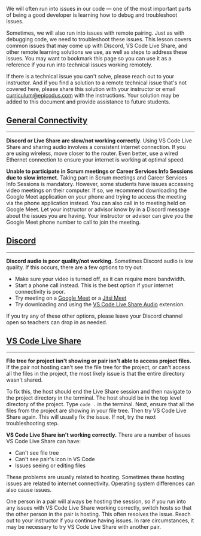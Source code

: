We will often run into issues in our code — one of the most important parts of being a good developer is learning how to debug and troubleshoot issues.

Sometimes, we will also run into issues with remote pairing. Just as with debugging code, we need to troubleshoot these issues. This lesson covers common issues that may come up with Discord, VS Code Live Share, and other remote learning solutions we use, as well as steps to address these issues. You may want to bookmark this page so you can use it as a reference if you run into technical issues working remotely.

If there is a technical issue you can't solve, please reach out to your instructor. And if you find a solution to a remote technical issue that's not covered here, please share this solution with your instructor or email curriculum@epicodus.com with the instructions. Your solution may be added to this document and provide assistance to future students.

## [General Connectivity](#general-connectivity)

---

**Discord or Live Share are slow/not working correctly**. Using VS Code Live Share and sharing audio involves a consistent internet connection. If you are using wireless, move closer to the router. Even better, use a wired Ethernet connection to ensure your internet is working at optimal speed.

**Unable to participate in Scrum meetings or Career Services Info Sessions due to slow internet.** Taking part in Scrum meetings and Career Services Info Sessions is mandatory. However, some students have issues accessing video meetings on their computer. If so, we recommend downloading the Google Meet application on your phone and trying to access the meeting via the phone application instead. You can also call in to meeting held on Google Meet. Let your instructor or advisor know by in a Discord message about the issues you are having. Your instructor or advisor can give you the Google Meet phone number to call to join the meeting.

## [Discord](#discord)

---

**Discord audio is poor quality/not working.** Sometimes Discord audio is low quality. If this occurs, there are a few options to try out:

* Make sure your video is turned off, as it can require more bandwidth.
* Start a phone call instead. This is the best option if your internet connectivity is poor.
* Try meeting on a [Google Meet](https://meet.google.com/) or a [Jitsi Meet](https://jitsi.org/jitsi-meet/)
* Try downloading and using the [VS Code Live Share Audio](https://marketplace.visualstudio.com/items?itemName=MS-vsliveshare.vsliveshare-audio) extension.

If you try any of these other options, please leave your Discord channel open so teachers can drop in as needed.

## [VS Code Live Share](#vs-code-live-share)

---

**File tree for project isn't showing or pair isn't able to access project files.** If the pair not hosting can't see the file tree for the project, or can't access all the files in the project, the most likely issue is that the entire directory wasn't shared.

To fix this, the host should end the Live Share session and then navigate to the project directory in the terminal. The host should be in the top level directory of the project. Type `code .` in the terminal. Next, ensure that all the files from the project are showing in your file tree. Then try VS Code Live Share again. This will usually fix the issue. If not, try the next troubleshooting step.

**VS Code Live Share isn't working correctly.** There are a number of issues VS Code Live Share can have:

* Can't see file tree
* Can't see pair's icon in VS Code
* Issues seeing or editing files

These problems are usually related to hosting. Sometimes these hosting issues are related to internet connectivity. Operating system differences can also cause issues.

One person in a pair will always be hosting the session, so if you run into any issues with VS Code Live Share working correctly, switch hosts so that the other person in the pair is hosting. This often resolves the issue. Reach out to your instructor if you continue having issues. In rare circumstances, it may be necessary to try VS Code Live Share with another pair.